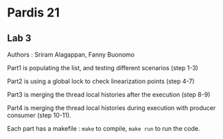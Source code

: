 # Pardis 21
## Lab 3

Authors : Sriram Alagappan, Fanny Buonomo 

Part1 is populating the list, and testing different scenarios (step 1-3)

Part2 is using a global lock to check linearization points (step 4-7)

Part3 is merging the thread local histories after the execution (step 8-9)

Part4 is merging the thread local histories during execution with producer consumer (step 10-11).

Each part has a makefile : `make` to compile, `make run` to run the code.
